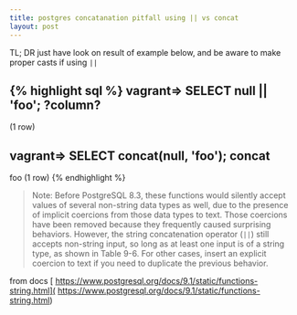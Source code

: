 ```yaml
---
title: postgres concatanation pitfall using || vs concat
layout: post
---
```


TL; DR just have look on result of example below, and be aware to make proper casts if using `||`

{% highlight sql %}
vagrant=> SELECT null || 'foo';
 ?column? 
----------
 
(1 row)

vagrant=> SELECT concat(null, 'foo');
 concat 
--------
 foo
(1 row)
{% endhighlight %}





> Note: Before PostgreSQL 8.3, these functions would silently accept values of several non-string data types as well, due to the presence of implicit coercions from those data types to text. Those coercions have been removed because they frequently caused surprising behaviors. However, the string concatenation operator (`||`) still accepts non-string input, so long as at least one input is of a string type, as shown in Table 9-6. For other cases, insert an explicit coercion to text if you need to duplicate the previous behavior.

from docs [ https://www.postgresql.org/docs/9.1/static/functions-string.html]( https://www.postgresql.org/docs/9.1/static/functions-string.html)